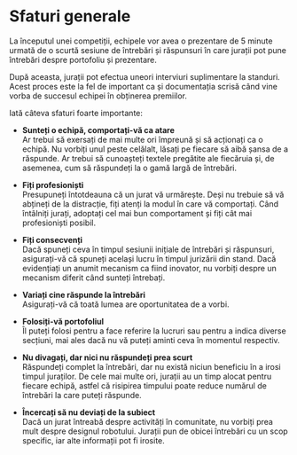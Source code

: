 # **Sfaturi generale**

La începutul unei competiții, echipele vor avea o prezentare de 5 minute urmată de o scurtă sesiune de întrebări și răspunsuri în care jurații pot pune întrebări despre portofoliu și prezentare.  

După aceasta, jurații pot efectua uneori interviuri suplimentare la standuri.
Acest proces este la fel de important ca și documentația scrisă când vine vorba de succesul echipei în obținerea premiilor.  

Iată câteva sfaturi foarte importante:

- **Sunteți o echipă, comportați-vă ca atare**  
  Ar trebui să exersați de mai multe ori împreună și să acționați ca o echipă. Nu vorbiți unul peste celălalt, lăsați pe fiecare să aibă șansa de a răspunde. Ar trebui să cunoașteți textele pregătite ale fiecăruia și, de asemenea, cum să răspundeți la o gamă largă de întrebări.

- **Fiți profesioniști**  
  Presupuneți întotdeauna că un jurat vă urmărește. Deși nu trebuie să vă abțineți de la distracție, fiți atenți la modul în care vă comportați. Când întâlniți jurați, adoptați cel mai bun comportament și fiți cât mai profesioniști posibil.

- **Fiți consecvenți**  
  Dacă spuneți ceva în timpul sesiunii inițiale de întrebări și răspunsuri, asigurați-vă că spuneți același lucru în timpul jurizării din stand. Dacă evidențiați un anumit mecanism ca fiind inovator, nu vorbiți despre un mecanism diferit când sunteți întrebați.

- **Variați cine răspunde la întrebări**  
  Asigurați-vă că toată lumea are oportunitatea de a vorbi.

- **Folosiți-vă portofoliul**  
  Îl puteți folosi pentru a face referire la lucruri sau pentru a indica diverse secțiuni, mai ales dacă nu vă puteți aminti ceva în momentul respectiv.

- **Nu divagați, dar nici nu răspundeți prea scurt**  
  Răspundeți complet la întrebări, dar nu există niciun beneficiu în a irosi timpul juraților. De cele mai multe ori, jurații au un timp alocat pentru fiecare echipă, astfel că risipirea timpului poate reduce numărul de întrebări la care puteți răspunde.

- **Încercați să nu deviați de la subiect**  
  Dacă un jurat întreabă despre activități în comunitate, nu vorbiți prea mult despre designul robotului. Jurații pun de obicei întrebări cu un scop specific, iar alte informații pot fi irosite.